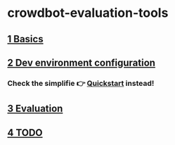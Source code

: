 # crowdbot-evaluation-tools

## [1 Basics](./1_basics.md)

## [2 Dev environment configuration](./2_config.md)

### Check the simplifie 👉 [Quickstart](./quickstart.md) instead!

## [3 Evaluation](./3_eval.md)

## [4 TODO](./4_todo.md)
